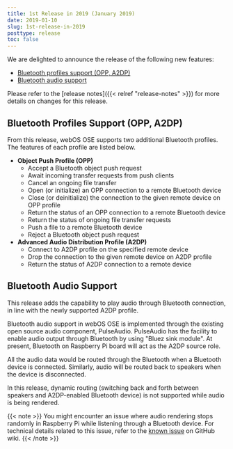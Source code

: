 ```yaml
---
title: 1st Release in 2019 (January 2019)
date: 2019-01-10
slug: 1st-release-in-2019
posttype: release
toc: false
---
```


We are delighted to announce the release of the following new features:

* [Bluetooth profiles support (OPP, A2DP)](#bluetooth-profiles-support-opp-a2dp)
* [Bluetooth audio support](#bluetooth-audio-support)

Please refer to the [release notes]({{< relref "release-notes" >}}) for more details on changes for this release.

## Bluetooth Profiles Support (OPP, A2DP)

From this release, webOS OSE supports two additional Bluetooth profiles. The features of each profile are listed below.

* **Object Push Profile (OPP)**
    * Accept a Bluetooth object push request
    * Await incoming transfer requests from push clients
    * Cancel an ongoing file transfer
    * Open (or initialize) an OPP connection to a remote Bluetooth device
    * Close (or deinitialize) the connection to the given remote device on OPP profile
    * Return the status of an OPP connection to a remote Bluetooth device
    * Return the status of ongoing file transfer requests
    * Push a file to a remote Bluetooth device
    * Reject a Bluetooth object push request
* **Advanced Audio Distribution Profile (A2DP)**
    * Connect to A2DP profile on the specified remote device
    * Drop the connection to the given remote device on A2DP profile
    * Return the status of A2DP connection to a remote device

## Bluetooth Audio Support

This release adds the capability to play audio through Bluetooth connection, in line with the newly supported A2DP profile.

Bluetooth audio support in webOS OSE is implemented through the existing open source audio component, PulseAudio. PulseAudio has the facility to enable audio output through Bluetooth by using "Bluez sink module". At present, Bluetooth on Raspberry Pi board will act as the A2DP source role.

All the audio data would be routed through the Bluetooth when a Bluetooth device is connected. Similarly, audio will be routed back to speakers when the device is disconnected.

In this release, dynamic routing (switching back and forth between speakers and A2DP-enabled Bluetooth device) is not supported while audio is being rendered.

{{< note >}}
You might encounter an issue where audio rendering stops randomly in Raspberry Pi while listening through a Bluetooth device. For technical details related to this issue, refer to the [known issue](https://github.com/webosose/pulseaudio-webos/wiki) on GitHub wiki.
{{< /note >}}
